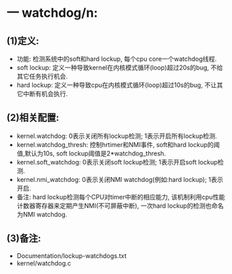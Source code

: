 # 一 watchdog/n:
## (1)定义:
- 功能: 检测系统中的soft和hard lockup, 每个cpu core一个watchdog线程.
- soft lockup: 定义一种导致kernel在内核模式循环(loop)超过20s的bug, 不给其它任务执行机会.
- hard lockup: 定义一种导致cpu在内核模式循环(loop)超过10s的bug, 不让其它中断有机会执行.

## (2)相关配置:
- kernel.watchdog: 0表示关闭所有lockup检测; 1表示开启所有lockup检测.
- kernel.watchdog_thresh: 控制hrtimer和NMI事件, soft和hard lockup的阈值,默认为10s, soft lockup阈值是2*watchdog_thresh.
- kernel.soft_watchdog: 0表示关闭soft lockup检测; 1表示开启soft lockup检测.
- kernel.nmi_watchdog: 0表示关闭NMI watchdog(例如:hard lockup); 1表示开启.
- 备注: hard lockup检测每个CPU对timer中断的相应能力, 该机制利用cpu性能计数器寄存器来定期产生NMI(不可屏蔽中断), 一次hard lockup的检测也命名为NMI watchdog.

## (3)备注:
- Documentation/lockup-watchdogs.txt
- kernel/watchdog.c

